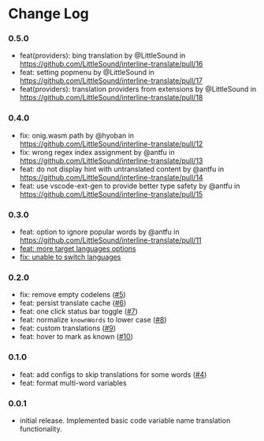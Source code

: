 # Change Log

### 0.5.0

* feat(providers): bing translation by @LittleSound in https://github.com/LittleSound/interline-translate/pull/16
* feat: setting popmenu by @LittleSound in https://github.com/LittleSound/interline-translate/pull/17
* feat(providers): translation providers from extensions by @LittleSound in https://github.com/LittleSound/interline-translate/pull/18

### 0.4.0

* fix: onig.wasm path by @hyoban in https://github.com/LittleSound/interline-translate/pull/12
* fix: wrong regex index assignment by @antfu in https://github.com/LittleSound/interline-translate/pull/13
* feat: do not display hint with untranslated content by @antfu in https://github.com/LittleSound/interline-translate/pull/14
* feat: use vscode-ext-gen to provide better type safety by @antfu in https://github.com/LittleSound/interline-translate/pull/15

### 0.3.0

* feat: option to ignore popular words by @antfu in https://github.com/LittleSound/interline-translate/pull/11
* [feat: more target languages options](https://github.com/LittleSound/interline-translate/commit/c3e342a78deeafac9970d0ee360865bd5bcd334a)
* [fix: unable to switch languages](https://github.com/LittleSound/interline-translate/commit/4305b9f0e6c0f16bf8a8894a9a969882121adf52)

### 0.2.0

* fix: remove empty codelens ([#5](https://github.com/LittleSound/interline-translate/pull/5))
* feat: persist translate cache ([#6](https://github.com/LittleSound/interline-translate/pull/6))
* feat: one click status bar toggle ([#7](https://github.com/LittleSound/interline-translate/pull/7))
* feat: normalize `knownWords` to lower case ([#8](https://github.com/LittleSound/interline-translate/pull/8))
* feat: custom translations ([#9](https://github.com/LittleSound/interline-translate/pull/9))
* feat: hover to mark as known ([#10](https://github.com/LittleSound/interline-translate/pull/10))

### 0.1.0

* feat: add configs to skip translations for some words ([#4](https://github.com/LittleSound/interline-translate/pull/4))
* feat: format multi-word variables

### 0.0.1

* initial release. Implemented basic code variable name translation functionality.
